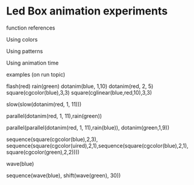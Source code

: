 
# Led Box animation experiments

function references

Using colors


Using patterns


Using animation time


examples (on run topic)

flash(red)
rain(green)
dotanim(blue, 1,10)
dotanim(red, 2, 5)
square(cgcolor(blue),3,3)
square(cglinear(blue,red,10),3,3)

slow(slow(dotanim(red, 1, 11)))

parallel(dotanim(red, 1, 11),rain(green))

parallel(parallel(dotanim(red, 1, 11),rain(blue)), dotanim(green,1,9))

sequence(square(cgcolor(blue),2,3), sequence(square(cgcolor(uired),2,1),sequence(square(cgcolor(blue),2,1), square(cgcolor(green),2,2))))

wave(blue)

sequence(wave(blue), shift(wave(green), 30))
